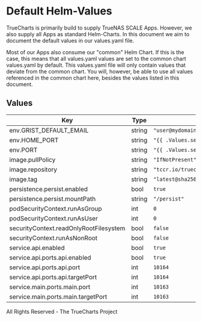 # Default Helm-Values

TrueCharts is primarily build to supply TrueNAS SCALE Apps.
However, we also supply all Apps as standard Helm-Charts. In this document we aim to document the default values in our values.yaml file.

Most of our Apps also consume our "common" Helm Chart.
If this is the case, this means that all values.yaml values are set to the common chart values.yaml by default. This values.yaml file will only contain values that deviate from the common chart.
You will, however, be able to use all values referenced in the common chart here, besides the values listed in this document.

## Values

| Key | Type | Default | Description |
|-----|------|---------|-------------|
| env.GRIST_DEFAULT_EMAIL | string | `"user@mydomain.com"` |  |
| env.HOME_PORT | string | `"{{ .Values.service.api.ports.api.port }}"` |  |
| env.PORT | string | `"{{ .Values.service.main.ports.main.port }}"` |  |
| image.pullPolicy | string | `"IfNotPresent"` |  |
| image.repository | string | `"tccr.io/truecharts/grist"` |  |
| image.tag | string | `"latest@sha256:f0d06a5b4a8dfb576449ee101fe0a0d3e0df09296b8533f01941331042907caa"` |  |
| persistence.persist.enabled | bool | `true` |  |
| persistence.persist.mountPath | string | `"/persist"` |  |
| podSecurityContext.runAsGroup | int | `0` |  |
| podSecurityContext.runAsUser | int | `0` |  |
| securityContext.readOnlyRootFilesystem | bool | `false` |  |
| securityContext.runAsNonRoot | bool | `false` |  |
| service.api.enabled | bool | `true` |  |
| service.api.ports.api.enabled | bool | `true` |  |
| service.api.ports.api.port | int | `10164` |  |
| service.api.ports.api.targetPort | int | `10164` |  |
| service.main.ports.main.port | int | `10163` |  |
| service.main.ports.main.targetPort | int | `10163` |  |

All Rights Reserved - The TrueCharts Project
